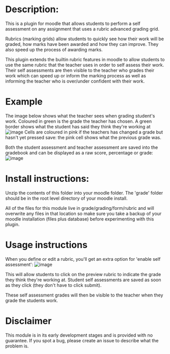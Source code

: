 # Description:
This is a plugin for moodle that allows students to perform a self assessment on any assignment that uses a rubric advanced grading grid.

Rubrics (marking grids) allow students to quickly see how their work will be graded, how marks have been awarded and how they can improve. They also speed up the process of awarding marks.

This plugin extends the builtin rubric features in moodle to allow students to use the same rubric that the teacher uses in order to self assess their work. Their self assessments are then visible to the teacher who grades their work which can speed up or inform the marking process as well as informing the teacher who is over/under confident with their work.

# Example
The image below shows what the teacher sees when grading student's work.
Coloured in green is the grade the teacher has chosen.
A green border shows what the student has said they think they're working at
![image](https://cloud.githubusercontent.com/assets/760604/23101310/8a9906b4-f688-11e6-924a-75a6a4171594.png)
Cells are coloured in pink if the teachers has changed a grade but hasn't yet pressed save: the pink cell shows what the previous grade was.

Both the student assessment and teacher assessment are saved into the gradebook and can be displayed as a raw score, percentage or grade:
![image](https://cloud.githubusercontent.com/assets/760604/23101338/14b4045c-f689-11e6-85ee-5da2a1a1046c.png)


# Install instructions:
Unzip the contents of this folder into your moodle folder. The 'grade' folder should be in the root level directory of your moodle install. 

All of the files for this module live in grade/grading/form/rubric and will overwrite any files in that location so make sure you take a backup of your moodle installation (files plus database) before experimenting with this plugin.

# Usage instructions
When you define or edit a rubric, you'll get an extra option for 'enable self assessment':
![image](https://cloud.githubusercontent.com/assets/760604/23101362/abb987aa-f689-11e6-88be-f1d07c85bd90.png)

This will allow students to click on the preview rubric to indicate the grade they think they're working at. Student self assessments are saved as soon as they click (they don't have to click submit).

These self assessment grades will then be visible to the teacher when they grade the students work.

# Disclaimer
This module is in its early development stages and is provided with no guarantee. If you spot a bug, please create an issue to describe what the problem is.
